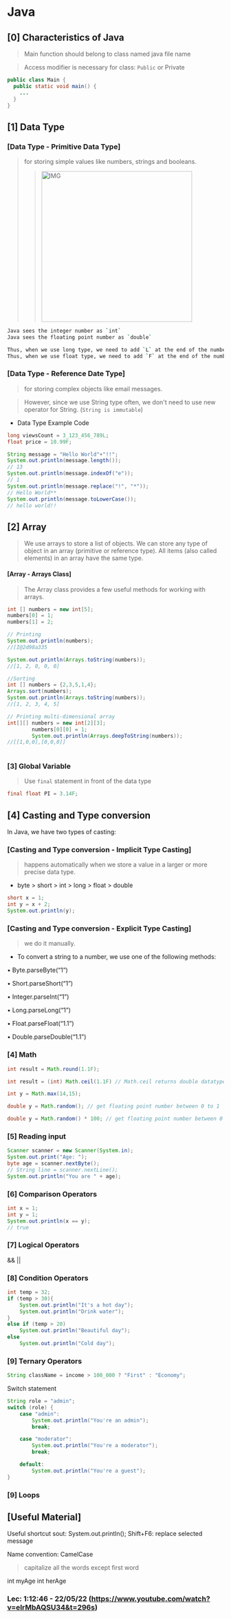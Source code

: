 # Java

## [0] Characteristics of Java
> Main function should belong to class named java file name

> Access modifier is necessary for class: `Public` or Private

```java
public class Main {
  public static void main() {
    ...
  }
}
```

## [1] Data Type 

### [Data Type - Primitive Data Type]
> for storing simple values like numbers, strings and booleans.
> > <img width="350" alt="IMG" src="https://user-images.githubusercontent.com/73331241/169656914-35cd8e20-1c15-4c89-b15c-7239f0e24556.png">

```bash
Java sees the integer number as `int`
Java sees the floating point number as `double`

Thus, when we use long type, we need to add `L` at the end of the number
Thus, when we use float type, we need to add `F` at the end of the number
```

### [Data Type - Reference Date Type]
> for storing complex objects like email messages. 

> However, since we use String type often, we don't need to use new operator for String. (`String is immutable`)


* Data Type Example Code
```java
long viewsCount = 3_123_456_789L;
float price = 10.99F;

String message = "Hello World"+"!!";
System.out.println(message.length());
// 13
System.out.println(message.indexOf("e"));
// 1
System.out.println(message.replace("!", "*"));
// Hello World**
System.out.println(message.toLowerCase());
// hello world!!
```

## [2] Array
> We use arrays to store a list of objects. We can store any type of object in an array
> (primitive or reference type). All items (also called elements) in an array have the
> same type.

#### [Array - Arrays Class]
> The Array class provides a few useful methods for working with arrays.

```java
int [] numbers = new int[5];
numbers[0] = 1;
numbers[1] = 2;

// Printing
System.out.println(numbers);
//[I@2d98a335

System.out.println(Arrays.toString(numbers));
//[1, 2, 0, 0, 0]

//Sorting
int [] numbers = {2,3,5,1,4};
Arrays.sort(numbers);
System.out.println(Arrays.toString(numbers));
//[1, 2, 3, 4, 5]

// Printing multi-dimensional array
int[][] numbers = new int[2][3];
        numbers[0][0] = 1;
        System.out.println(Arrays.deepToString(numbers));
//[[1,0,0],[0,0,0]] 
       
```

### [3] Global Variable
> Use `final` statement in front of the data type

```java
final float PI = 3.14F;
```

## [4] Casting and Type conversion
In Java, we have two types of casting:

### [Casting and Type conversion - Implicit Type Casting]
> happens automatically when we store a value in a larger or more precise data type.

  * byte > short > int > long > float > double

```java
short x = 1;
int y = x + 2;
System.out.println(y);
```

### [Casting and Type conversion - Explicit Type Casting]
> we do it manually. 

* To convert a string to a number, we use one of the following methods: 

• Byte.parseByte(“1”)

• Short.parseShort(“1”)

• Integer.parseInt(“1”)

• Long.parseLong(“1”)

• Float.parseFloat(“1.1”)

• Double.parseDouble(“1.1”) 


### [4] Math

```java
int result = Math.round(1.1F);

int result = (int) Math.ceil(1.1F) // Math.ceil returns double datatype

int y = Math.max(14,15);

double y = Math.random(); // get floating point number between 0 to 1

double y = Math.random() * 100; // get floating point number between 0 to 100
```


### [5] Reading input
```java
Scanner scanner = new Scanner(System.in);
System.out.print("Age: ");
byte age = scanner.nextByte();
// String line = scanner.nextLine();
System.out.println("You are " + age);
```

### [6] Comparison Operators
```java
int x = 1;
int y = 1;
System.out.println(x == y);
// true
```

### [7] Logical Operators
&&
||


### [8] Condition Operators
```java
int temp = 32;
if (temp > 30){
    System.out.println("It's a hot day");
    System.out.println("Drink water");
}
else if (temp > 20)
    System.out.println("Beautiful day");
else
    System.out.println("Cold day");
```

### [9] Ternary Operators
```java
String className = income > 100_000 ? "First" : "Economy";
```

Switch statement
```java
String role = "admin";
switch (role) {
    case "admin":
        System.out.println("You're an admin");
        break;

    case "moderator":
        System.out.println("You're a moderator");
        break;

    default:
        System.out.println("You're a guest");
}
```



### [9] Loops





## [Useful Material]

Useful shortcut
sout: System.out.println();
Shift+F6: replace selected message


Name convention: CamelCase
> capitalize all the words except first word

int myAge
int herAge

### Lec: 1:12:46 - 22/05/22 (https://www.youtube.com/watch?v=eIrMbAQSU34&t=296s)


<!--
We called the functions which belong to the class as METHODs

-->
